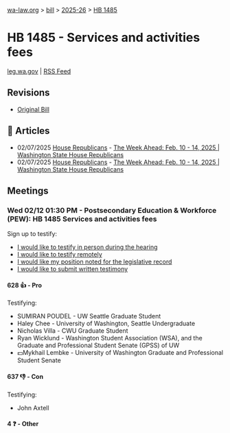 [wa-law.org](/) > [bill](/bill/) > [2025-26](/bill/2025-26/) > [HB 1485](/bill/2025-26/hb/1485/)

# HB 1485 - Services and activities fees
[leg.wa.gov](https://app.leg.wa.gov/billsummary?BillNumber=1485&Year=2025&Initiative=false) | [RSS Feed](./rss.xml)

## Revisions
* [Original Bill](1/)

## 📰 Articles
* 02/07/2025 [House Republicans](/org/house_republicans/) - [The Week Ahead: Feb. 10 - 14, 2025 | Washington State House Republicans](http://houserepublicans.wa.gov/week/the-week-ahead-feb-10-14-2025/#:~:text=HB%201485)
* 02/07/2025 [House Republicans](/org/house_republicans/) - [The Week Ahead: Feb. 10 - 14, 2025 | Washington State House Republicans](https://houserepublicans.wa.gov/week/the-week-ahead-feb-10-14-2025/#:~:text=HB%201485)

## Meetings
### Wed 02/12 01:30 PM - Postsecondary Education & Workforce (PEW): HB 1485 Services and activities fees
Sign up to testify:
* [I would like to testify in person during the hearing](https://app.leg.wa.gov/csi/Testifier/Add?chamber=House&mId=32776&aId=163333&caId=25647&tId=1)
* [I would like to testify remotely](https://app.leg.wa.gov/csi/Testifier/Add?chamber=House&mId=32776&aId=163333&caId=25647&tId=2)
* [I would like my position noted for the legislative record](https://app.leg.wa.gov/csi/Testifier/Add?chamber=House&mId=32776&aId=163333&caId=25647&tId=3)
* [I would like to submit written testimony](https://app.leg.wa.gov/csi/Testifier/Add?chamber=House&mId=32776&aId=163333&caId=25647&tId=4)

#### 628 👍 - Pro
Testifying:
* SUMIRAN POUDEL - UW Seattle Graduate Student
* Haley Chee - University of Washington, Seattle Undergraduate
* Nicholas Villa - CWU Graduate Student
* Ryan Wicklund - Washington Student Association (WSA), and the Graduate and Professional Student Senate (GPSS) of UW
* 💵Mykhail Lembke - University of Washington Graduate and Professional Student Senate

#### 637 👎 - Con
Testifying:
* John Axtell

#### 4 ❓ - Other

